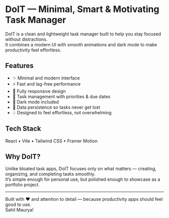 # DoIT — Minimal, Smart & Motivating Task Manager  

DoIT is a clean and lightweight task manager built to help you stay focused without distractions.  
It combines a modern UI with smooth animations and dark mode to make productivity feel effortless.  

## Features  
- ✨ Minimal and modern interface  
- ⚡ Fast and lag-free performance  
- 📱 Fully responsive design  
- 🎯 Task management with priorities & due dates  
- 🌙 Dark mode included  
- 🔄 Data persistence so tasks never get lost  
- 💡 Designed to feel effortless, not overwhelming  

## Tech Stack  
React • Vite • Tailwind CSS • Framer Motion  

## Why DoIT?  
Unlike bloated task apps, DoIT focuses only on what matters — creating, organizing, and completing tasks smoothly.  
It’s simple enough for personal use, but polished enough to showcase as a portfolio project.  

---

Built with ❤️ and attention to detail — because productivity apps should feel good to use.  
Sahil Maurya!